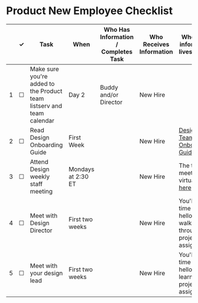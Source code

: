 Product New Employee Checklist
=========================


<table>
  <thead> 
    <tr> 
      <th scope="col"></th> 
      <th scope="col">&#10003;</th>
      <th scope="col">Task</th>
      <th scope="col">When</th>
      <th scope="col">Who Has Information / Completes Task</th>
      <th scope="col">Who Receives Information </th>
      <th scope="col">Where the information lives / notes</th>
    </tr>
  </thead>
  <tr>
    <td scope="row">1</td> 
    <td>&#9744;</td>
    <td>Make sure you're added to the Product team listserv and team calendar</td>
    <td>Day 2</td>
    <td>Buddy and/or Director</td>
    <td>New Hire</td>
    <td></td>
  </tr>
  <tr>
    <td scope="row">2</td> 
    <td>&#9744;</td>
    <td>Read Design Onboarding Guide</td>
    <td>First Week</td>
    <td></td>
    <td> New Hire</td>
    <td><a href="https://hub.18f.gov/design-onboarding/">Design Team Onboarding Guide</a></td>
  </tr>
  <tr>
    <td scope="row">3</td> 
    <td>&#9744;</td>
    <td>Attend Design weekly staff meeting</td>
    <td>Mondays at 2:30 ET</td>
    <td></td>
    <td> New Hire</td>
    <td>The team meets virtually <a href="https://join.mycospace.com/invited.sf?id=254162370">here</a></td>
  </tr>
   <tr>
    <td scope="row">4</td> 
    <td>&#9744;</td>
    <td>Meet with Design Director</td>
    <td>First two weeks</td>
    <td></td>
    <td> New Hire</td>
    <td>You'll have time to say hello and walk through project assignments</td>
  </tr>
   <tr>
    <td scope="row">5</td> 
    <td>&#9744;</td>
    <td>Meet with your design lead</td>
    <td>First two weeks</td>
    <td></td>
    <td> New Hire</td>
    <td>You'll have time to say hello and learn about project assignments</td>
  </tr>
</table>
